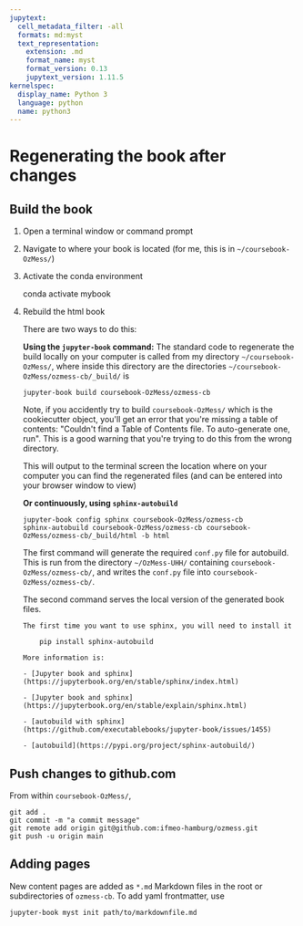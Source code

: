 ```yaml
---
jupytext:
  cell_metadata_filter: -all
  formats: md:myst
  text_representation:
    extension: .md
    format_name: myst
    format_version: 0.13
    jupytext_version: 1.11.5
kernelspec:
  display_name: Python 3
  language: python
  name: python3
---
```


#  Regenerating the book after changes

## Build the book

1. Open a terminal window or command prompt

2. Navigate to where your book is located (for me, this is in `~/coursebook-OzMess/`)

3. Activate the conda environment

    conda activate mybook

4. Rebuild the html book 

    There are two ways to do this:

    **Using the `jupyter-book` command:** The standard code to regenerate the build locally on your computer is called from my directory `~/coursebook-OzMess/`, where inside this directory are the directories `~/coursebook-OzMess/ozmess-cb/_build/` is
    
    ```
    jupyter-book build coursebook-OzMess/ozmess-cb
    ```

    Note, if you accidently try to build `coursebook-OzMess/` which is the cookiecutter object, you'll get an error that you're missing a table of contents: "Couldn't find a Table of Contents file. To auto-generate one, run".  This is a good warning that you're trying to do this from the wrong directory.

    This will output to the terminal screen the location where on your computer you can find the regenerated files (and can be entered into your browser window to view)

    <!--
    file:///Users/eddifying/Library/Mobile%20Documents/com~apple~CloudDocs/Work/teaching/SeaOcn-UHH/2024-SeaOcn/05-github/onlinebook/seaocn-online/seaocn/_build/html/resource/website-build.html
    -->

    **Or continuously, using `sphinx-autobuild`**


    ```
    jupyter-book config sphinx coursebook-OzMess/ozmess-cb
    sphinx-autobuild coursebook-OzMess/ozmess-cb coursebook-OzMess/ozmess-cb/_build/html -b html 
    ```
    The first command will generate the required  `conf.py` file for autobuild.  This is run from the directory `~/OzMess-UHH/` containing `coursebook-OzMess/ozmess-cb/`, and writes the `conf.py` file into `coursebook-OzMess/ozmess-cb/`.

    The second command serves the local version of the generated book files.

    ```{tip}
    The first time you want to use sphinx, you will need to install it
    
        pip install sphinx-autobuild

    More information is:

    - [Jupyter book and sphinx](https://jupyterbook.org/en/stable/sphinx/index.html)

    - [Jupyter book and sphinx](https://jupyterbook.org/en/stable/explain/sphinx.html)

    - [autobuild with sphinx](https://github.com/executablebooks/jupyter-book/issues/1455)

    - [autobuild](https://pypi.org/project/sphinx-autobuild/)
    ```

## Push changes to github.com


From within `coursebook-OzMess/`,

```
git add .
git commit -m "a commit message"
git remote add origin git@github.com:ifmeo-hamburg/ozmess.git
git push -u origin main
```

## Adding pages

New content pages are added as `*.md` Markdown files in the root or subdirectories of `ozmess-cb`.  To add yaml frontmatter, use
```
jupyter-book myst init path/to/markdownfile.md
```

